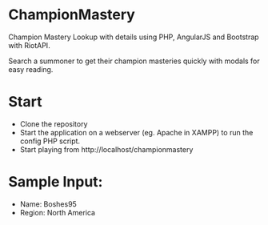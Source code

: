 # ChampionMastery
Champion Mastery Lookup with details using PHP, AngularJS and Bootstrap with RiotAPI.

Search a summoner to get their champion masteries quickly with modals for easy reading.

# Start

- Clone the repository
- Start the application on a webserver (eg. Apache in XAMPP) to run the config PHP script.
- Start playing from http://localhost/championmastery

# Sample Input:

- Name: Boshes95
- Region: North America
